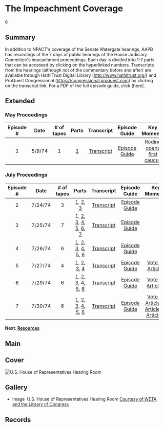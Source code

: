 # The Impeachment Coverage

6

## Summary

In addition to NPACT's coverage of the Senate Watergate hearings, AAPB has recordings of the 7 days of public hearings of the House Judiciary Committee's impeachment proceedings. Each day is divided into 1-7 parts that can be accessed by clicking on the hyperlinked numbers. Transcripts from the hearings (although not of the commentary before and after) are available through HathiTrust Digital Library (http://www.hathitrust.org/) and ProQuest Congressional (https://congressional.proquest.com)  by clicking on the transcript link. For a PDF of the full episode guide, click [here].

## Extended
### May Proceedings

<table class="table table-striped table-bordered">
<thead>
<tr>
<th style="text-align:center">Episode #</th>
<th style="text-align:center">Date</th>
<th style="text-align:center"># of tapes</th>
<th style="text-align:center">Parts</th>
<th style="text-align:center">Transcript</th>
<th style="text-align:center">Episode Guide</th>
<th style="text-align:center">Key Moments</th>
</tr>
</thead>
<tbody>
<tr>
<td style="text-align:center">1</td>
<td style="text-align:center">5/9/74</td>
<td style="text-align:center">1</td>
<td style="text-align:center"><a href="/catalog/cpb-aacip_512-nk3610wq1h">1</a>
<td style="text-align:center"><a href="https://congressional.proquest.com/congressional/docview/t29.d30.hrg-1974-hjh-0001?accountid=12084">Transcript</a></td>
<td style="text-align:center"><a href="https://s3.amazonaws.com/americanarchive.org/exhibits/Impeachment_Episode_Guide.pdf">Episode Guide</a></td>
<td style="text-align:center"><a href="/catalog/cpb-aacip_512-nk3610wq1h#at_558.00_s">Rodino opens first caucus</a></td>
</tr>
</tbody>
</table>





### July Proceedings

<table class="table table-striped table-bordered">
<thead>
<tr>
<th style="text-align:center">Episode #</th>
<th style="text-align:center">Date</th>
<th style="text-align:center"># of tapes</th>
<th style="text-align:center">Parts</th>
<th style="text-align:center">Transcript</th>
<th style="text-align:center">Episode Guide</th>
<th style="text-align:center">Key Moments</th>
</tr>
</thead>
<tbody>
<tr>
<td style="text-align:center">2</td>
<td style="text-align:center">7/24/74</td>
<td style="text-align:center">3</td>
<td style="text-align:center"><a href="/catalog/cpb-aacip_512-0r9m32nw1x">1</a>, <a href="/catalog/cpb-aacip_512-w66930pv96">2</a>, <a href="/catalog/cpb-aacip_512-gx44q7rk20">3</a></td>
<td style="text-align:center"><a href="https://hdl.handle.net/2027/mdp.39015078706556">Transcript</a></td>
<td style="text-align:center"><a href="https://s3.amazonaws.com/americanarchive.org/exhibits/Impeachment_Episode_Guide.pdf">Episode Guide</a></td>
<td style="text-align:center"></td>
</tr>
<tr>
<td style="text-align:center">3</td>
<td style="text-align:center">7/25/74</td>
<td style="text-align:center">7</td>
<td style="text-align:center">1</a>, <a href="/catalog/cpb-aacip_512-t727941t7w">2</a>, <a href="/catalog/cpb-aacip_512-4j09w09n20">3</a>, <a href="/catalog/cpb-aacip_512-pg1hh6d26z">4</a>, <a href="/catalog/cpb-aacip_512-kp7tm72t56">5</a>, <a href="/catalog/cpb-aacip_512-w37kp7vq3t">6</a>, <a href="/catalog/cpb-aacip_512-ht2g737z1v">7</a></td>
<td style="text-align:center"><a href="https://hdl.handle.net/2027/mdp.39015078706556">Transcript</a></td>
<td style="text-align:center"><a href="https://s3.amazonaws.com/americanarchive.org/exhibits/Impeachment_Episode_Guide.pdf">Episode Guide</a></td>
<td style="text-align:center"></td>
</tr>
<tr>
<td style="text-align:center">4</td>
<td style="text-align:center">7/26/74</td>
<td style="text-align:center">6</td>
<td style="text-align:center"><a href="/catalog/cpb-aacip_512-mp4vh5db32">1</a>, <a href="/catalog/cpb-aacip_512-qf8jd4qk65">2</a>, <a href="/catalog/cpb-aacip_512-c824b2xz5m">3</a>, <a href="/catalog/cpb-aacip_512-b853f4mf5c">4</a>, <a href="/catalog/cpb-aacip_512-js9h41kf86">5</a>, <a href="/catalog/cpb-aacip_512-z02z31pk8r">6</a></td>
<td style="text-align:center"><a href="https://hdl.handle.net/2027/mdp.39015078706556">Transcript</a></td>
<td style="text-align:center"><a href="https://s3.amazonaws.com/americanarchive.org/exhibits/Impeachment_Episode_Guide.pdf">Episode Guide</a></td>
<td style="text-align:center"></td>
</tr>
<tr>
<td style="text-align:center">5</td>
<td style="text-align:center">7/27/74</td>
<td style="text-align:center">4</td>
<td style="text-align:center"><a href="/catalog/cpb-aacip_512-9882j68x5w">1</a>, <a href="/catalog/cpb-aacip_512-d21rf5m59g">2</a>, <a href="/catalog/cpb-aacip_512-2r3nv99w9t">3</a>, <a href="/catalog/cpb-aacip_512-5h7br8n52b">4</a></td>
<td style="text-align:center"><a href="https://hdl.handle.net/2027/mdp.39015078706556">Transcript</a></td>
<td style="text-align:center"><a href="https://s3.amazonaws.com/americanarchive.org/exhibits/Impeachment_Episode_Guide.pdf">Episode Guide</a></td>
<td style="text-align:center"><a href="/catalog/cpb-aacip_512-z02z31pk8r#at_2120.00_s">Vote on Article I</a></td>
</tr>
<tr>
<td style="text-align:center">6</td>
<td style="text-align:center">7/29/74</td>
<td style="text-align:center">6</td>
<td style="text-align:center"><a href="/catalog/cpb-aacip_512-3r0pr7nf2d">1</a>, <a href="/catalog/cpb-aacip_512-x05x63c309">2</a>, <a href="/catalog/cpb-aacip_512-sb3ws8jg2b">3</a>, <a>4</a>, <a href="/catalog/cpb-aacip_512-rf5k93236v">5</a>, <a href="/catalog/cpb-aacip_512-1r6n010c9t">6</a></td>
<td style="text-align:center"><a href="https://hdl.handle.net/2027/mdp.39015078706556">Transcript</a></td>
<td style="text-align:center"><a href="https://s3.amazonaws.com/americanarchive.org/exhibits/Impeachment_Episode_Guide.pdf">Episode Guide</a></td>
<td style="text-align:center"><a href="/catalog/cpb-aacip_512-js9h41kf86#at_2705.00_s">Vote on Article II</a></td>
</tr>
<tr>
<td style="text-align:center">7</td>
<td style="text-align:center">7/30/74</td>
<td style="text-align:center">6</td>
<td style="text-align:center"><a href="/catalog/cpb-aacip_512-g15t728654">1</a>, <a href="/catalog/cpb-aacip_512-f18sb3xp72">2</a>, <a href="/catalog/cpb-aacip_512-0000000n8q">3</a>, <a href="/catalog/cpb-aacip_512-6h4cn6zp3w">4</a>, <a href="/catalog/cpb-aacip_512-8911n7zd5g">5</a>, <a href="/catalog/cpb-aacip_512-7h1dj5964w">6</a></td>
<td style="text-align:center"><a href="https://hdl.handle.net/2027/mdp.39015078706556">Transcript</a></td>
<td style="text-align:center"><a href="https://s3.amazonaws.com/americanarchive.org/exhibits/Impeachment_Episode_Guide.pdf">Episode Guide</a></td>
<td style="text-align:center"><a href="/catalog/cpb-aacip_512-w37kp7vq3t#at_2040.00_s">Vote on Article III</a>, <a href="/catalog/cpb-aacip_512-qf8jd4qk65#at_1410.00_s">Article IV</a>, <a href="/catalog/cpb-aacip_512-pg1hh6d26z#at_1620.00_s">Article V</a></td>
</tr>
</tbody>
</table>









#### Next: [Resources](/exhibits/watergate/additional-resources)

## Main

## Cover
  <img title="Cover Image" alt="U.S. House of Representatives Hearing Room" src="https://s3.amazonaws.com/americanarchive.org/exhibits/House-hearing-room.jpg">

## Gallery
  - <a class="type">image</a>
    <img alt="" src="https://s3.amazonaws.com/americanarchive.org/exhibits/House-hearing-room.jpg">
    <a class="caption-text">U.S. House of Representatives Hearing Room</a>
    <a class="credit-link" href="http://americanarchive.org/catalog?f%5Bseries_titles%5D%5B%5D=1973+Watergate+Hearings&f[access_types][]=digitized">Courtesy of WETA and the Library of Congress</a>

## Records
